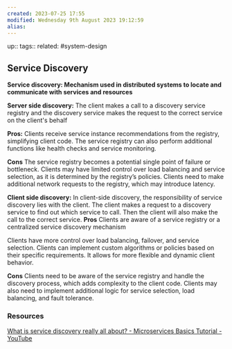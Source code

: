 ```yaml
---
created: 2023-07-25 17:55
modified: Wednesday 9th August 2023 19:12:59
alias:
---
```

up::
tags::
related:  #system-design

## Service Discovery

**Service discovery: Mechanism used in distributed systems to locate and communicate with services and resources**

**Server side discovery:** The client makes a call to a discovery service registry and the discovery service makes the request to the correct service on the client's behalf

**Pros:**
Clients receive service instance recommendations from the registry, simplifying client code. The service registry can also perform additional functions like health checks and service monitoring.

**Cons**
The service registry becomes a potential single point of failure or bottleneck. Clients may have limited control over load balancing and service selection, as it is determined by the registry’s policies. Clients need to make additional network requests to the registry, which may introduce latency.

**Client side discovery:** In client-side discovery, the responsibility of service discovery lies with the client. The client makes a request to a discovery service to find out which service to call. Then the client will also make the call to the correct service.
**Pros**
Clients are aware of a service registry or a centralized service discovery mechanism

Clients have more control over load balancing, failover, and service selection. Clients can implement custom algorithms or policies based on their specific requirements. It allows for more flexible and dynamic client behavior.

**Cons**
Clients need to be aware of the service registry and handle the discovery process, which adds complexity to the client code. Clients may also need to implement additional logic for service selection, load balancing, and fault tolerance.

### Resources
[What is service discovery really all about? - Microservices Basics Tutorial - YouTube](https://www.youtube.com/watch?v=GboiMJm6WlA&list=PLqq-6Pq4lTTbEzejFKFRYfkLGYyOOwq58&index=4)
